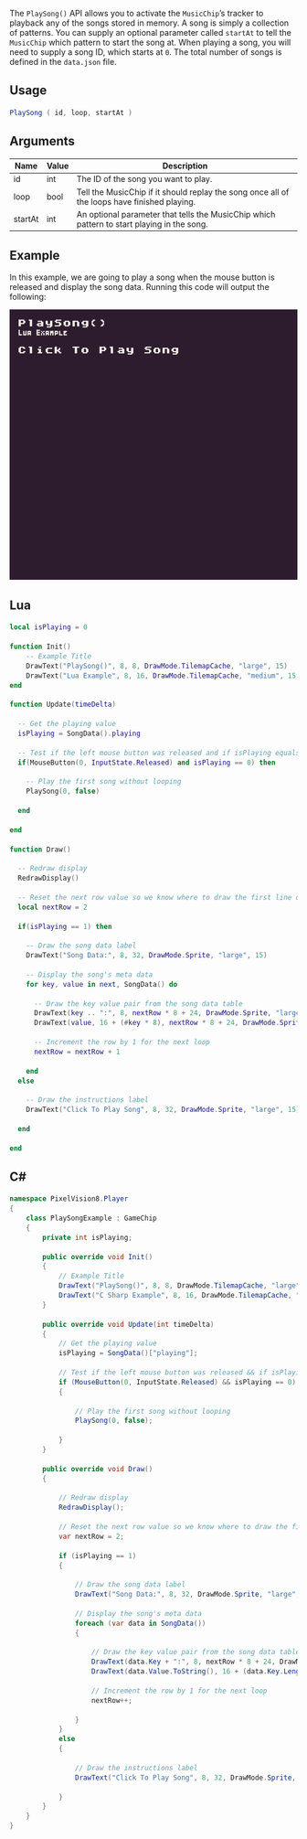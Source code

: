 The `PlaySong()` API allows you to activate the `MusicChip`’s tracker to playback any of the songs stored in memory. A song is simply a collection of patterns. You can supply an optional parameter called `startAt` to tell the `MusicChip` which pattern to start the song at. When playing a song, you will need to supply a song ID, which starts at `0`. The total number of songs is defined in the `data.json` file.

## Usage

```csharp
PlaySong ( id, loop, startAt )
```

## Arguments

| Name    | Value | Description                                                                                   |
|---------|-------|-----------------------------------------------------------------------------------------------|
| id      | int   | The ID of the song you want to play\.                                                         |
| loop    | bool  | Tell the MusicChip if it should replay the song once all of the loops have finished playing\. |
| startAt | int   | An optional parameter that tells the MusicChip which pattern to start playing in the song\.   |

## Example

In this example, we are going to play a song when the mouse button is released and display the song data. Running this code will output the following:

![image alt text](images/PlaySongOutput.png)

## Lua

```lua
local isPlaying = 0

function Init()
    -- Example Title
    DrawText("PlaySong()", 8, 8, DrawMode.TilemapCache, "large", 15)
    DrawText("Lua Example", 8, 16, DrawMode.TilemapCache, "medium", 15, -4)
end

function Update(timeDelta)

  -- Get the playing value
  isPlaying = SongData().playing

  -- Test if the left mouse button was released and if isPlaying equals 0
  if(MouseButton(0, InputState.Released) and isPlaying == 0) then

    -- Play the first song without looping
    PlaySong(0, false)

  end

end

function Draw()

  -- Redraw display
  RedrawDisplay()

  -- Reset the next row value so we know where to draw the first line of text
  local nextRow = 2

  if(isPlaying == 1) then

    -- Draw the song data label
    DrawText("Song Data:", 8, 32, DrawMode.Sprite, "large", 15)

    -- Display the song's meta data
    for key, value in next, SongData() do

      -- Draw the key value pair from the song data table
      DrawText(key .. ":", 8, nextRow * 8 + 24, DrawMode.Sprite, "large", 6)
      DrawText(value, 16 + (#key * 8), nextRow * 8 + 24, DrawMode.Sprite, "large", 14)

      -- Increment the row by 1 for the next loop
      nextRow = nextRow + 1

    end
  else

    -- Draw the instructions label
    DrawText("Click To Play Song", 8, 32, DrawMode.Sprite, "large", 15)

  end

end
```



## C#

```csharp
namespace PixelVision8.Player
{
    class PlaySongExample : GameChip
    {
        private int isPlaying;

        public override void Init()
        {
            // Example Title
            DrawText("PlaySong()", 8, 8, DrawMode.TilemapCache, "large", 15);
            DrawText("C Sharp Example", 8, 16, DrawMode.TilemapCache, "medium", 15, -4);
        }

        public override void Update(int timeDelta)
        {
            // Get the playing value
            isPlaying = SongData()["playing"];

            // Test if the left mouse button was released && if isPlaying equals 0
            if (MouseButton(0, InputState.Released) && isPlaying == 0)
            {

                // Play the first song without looping
                PlaySong(0, false);

            }
        }

        public override void Draw()
        {

            // Redraw display
            RedrawDisplay();

            // Reset the next row value so we know where to draw the first line of text
            var nextRow = 2;

            if (isPlaying == 1)
            {

                // Draw the song data label
                DrawText("Song Data:", 8, 32, DrawMode.Sprite, "large", 15);

                // Display the song's meta data
                foreach (var data in SongData())
                {

                    // Draw the key value pair from the song data table
                    DrawText(data.Key + ":", 8, nextRow * 8 + 24, DrawMode.Sprite, "large", 6);
                    DrawText(data.Value.ToString(), 16 + (data.Key.Length * 8), nextRow * 8 + 24, DrawMode.Sprite, "large", 14);

                    // Increment the row by 1 for the next loop
                    nextRow++;

                }
            }
            else
            {

                // Draw the instructions label
                DrawText("Click To Play Song", 8, 32, DrawMode.Sprite, "large", 15);

            }
        }
    }
}
```
